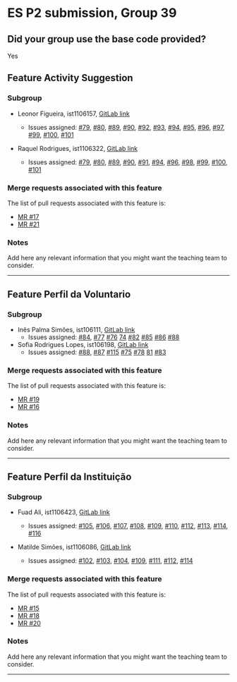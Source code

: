 # ES P2 submission, Group 39

## Did your group use the base code provided?

Yes


## Feature Activity Suggestion

### Subgroup
 - Leonor Figueira, ist1106157, [GitLab link](https://gitlab.rnl.tecnico.ulisboa.pt/ist1106157)
   + Issues assigned: [#79](https://gitlab.rnl.tecnico.ulisboa.pt/es/es25-39/-/issues/79), [#80](https://gitlab.rnl.tecnico.ulisboa.pt/es/es25-39/-/issues/80), [#89](https://gitlab.rnl.tecnico.ulisboa.pt/es/es25-39/-/issues/89), [#90](https://gitlab.rnl.tecnico.ulisboa.pt/es/es25-39/-/issues/90), [#92](https://gitlab.rnl.tecnico.ulisboa.pt/es/es25-39/-/issues/92), [#93](https://gitlab.rnl.tecnico.ulisboa.pt/es/es25-39/-/issues/93), [#94](https://gitlab.rnl.tecnico.ulisboa.pt/es/es25-39/-/issues/94), [#95](https://gitlab.rnl.tecnico.ulisboa.pt/es/es25-39/-/issues/95), [#96](https://gitlab.rnl.tecnico.ulisboa.pt/es/es25-39/-/issues/96), [#97](https://gitlab.rnl.tecnico.ulisboa.pt/es/es25-39/-/issues/97), [#99](https://gitlab.rnl.tecnico.ulisboa.pt/es/es25-39/-/issues/99), [#100](https://gitlab.rnl.tecnico.ulisboa.pt/es/es25-39/-/issues/100), [#101](https://gitlab.rnl.tecnico.ulisboa.pt/es/es25-39/-/issues/101)


 - Raquel Rodrigues, ist1106322, [GitLab link](https://gitlab.rnl.tecnico.ulisboa.pt/ist1106322)
   + Issues assigned: [#79](https://gitlab.rnl.tecnico.ulisboa.pt/es/es25-39/-/issues/79), [#80](https://gitlab.rnl.tecnico.ulisboa.pt/es/es25-39/-/issues/80), [#89](https://gitlab.rnl.tecnico.ulisboa.pt/es/es25-39/-/issues/89), [#90](https://gitlab.rnl.tecnico.ulisboa.pt/es/es25-39/-/issues/90), [#91](https://gitlab.rnl.tecnico.ulisboa.pt/es/es25-39/-/issues/91), [#94](https://gitlab.rnl.tecnico.ulisboa.pt/es/es25-39/-/issues/94), [#96](https://gitlab.rnl.tecnico.ulisboa.pt/es/es25-39/-/issues/96), [#98](https://gitlab.rnl.tecnico.ulisboa.pt/es/es25-39/-/issues/98), [#99](https://gitlab.rnl.tecnico.ulisboa.pt/es/es25-39/-/issues/99), [#100](https://gitlab.rnl.tecnico.ulisboa.pt/es/es25-39/-/issues/100), [#101](https://gitlab.rnl.tecnico.ulisboa.pt/es/es25-39/-/issues/101)
 
### Merge requests associated with this feature

The list of pull requests associated with this feature is:

 - [MR #17](https://gitlab.rnl.tecnico.ulisboa.pt/es/es25-39/-/merge_requests/17)
 - [MR #21](https://gitlab.rnl.tecnico.ulisboa.pt/es/es25-39/-/merge_requests/21)

### Notes

Add here any relevant information that you might want the teaching team to consider.

---

## Feature Perfil da Voluntario

### Subgroup
 - Inês Palma Simões, ist106111, [GitLab link](https://gitlab.rnl.tecnico.ulisboa.pt/ist1106111)
   + Issues assigned: [#84](https://gitlab.rnl.tecnico.ulisboa.pt/es/es25-39/-/issues/84), [#77](https://gitlab.rnl.tecnico.ulisboa.pt/es/es25-39/-/issues/77) [#76](https://gitlab.rnl.tecnico.ulisboa.pt/es/es25-39/-/issues/76) [74](https://gitlab.rnl.tecnico.ulisboa.pt/es/es25-39/-/issues/74)  [#82](https://gitlab.rnl.tecnico.ulisboa.pt/es/es25-39/-/issues/82)  [#85](https://gitlab.rnl.tecnico.ulisboa.pt/es/es25-39/-/issues/85)  [#86](http://gitlab.rnl.tecnico.ulisboa.pt/es/es25-39/-/issues/86) [#88](https://gitlab.rnl.tecnico.ulisboa.pt/es/es25-39/-/issues/88)
 - Sofia Rodrigues Lopes, ist106198, [GitLab link](https://gitlab.rnl.tecnico.ulisboa.pt/ist1106198)
   + Issues assigned: [#88](https://gitlab.rnl.tecnico.ulisboa.pt/es/es25-39/-/issues/88), [#87](https://gitlab.rnl.tecnico.ulisboa.pt/es/es25-39/-/issues/87) [#115](https://gitlab.rnl.tecnico.ulisboa.pt/es/es25-39/-/issues/115) [#75](https://gitlab.rnl.tecnico.ulisboa.pt/es/es25-39/-/issues/75) [#78](https://gitlab.rnl.tecnico.ulisboa.pt/es/es25-39/-/issues/78) [81](https://gitlab.rnl.tecnico.ulisboa.pt/es/es25-39/-/issues/81) [#83](https://gitlab.rnl.tecnico.ulisboa.pt/es/es25-39/-/issues/83)
 
### Merge requests associated with this feature

The list of pull requests associated with this feature is:

 - [MR #19](https://gitlab.rnl.tecnico.ulisboa.pt/es/es25-39/-/merge_requests/19)
 - [MR #16](https://gitlab.rnl.tecnico.ulisboa.pt/es/es25-39/-/merge_requests/16)

### Notes

Add here any relevant information that you might want the teaching team to consider.

---

## Feature Perfil da Instituição

### Subgroup
 - Fuad Ali, ist1106423, [GitLab link](https://gitlab.rnl.tecnico.ulisboa.pt/ist1106423)
    + Issues assigned: [#105](https://gitlab.rnl.tecnico.ulisboa.pt/es/es25-39/-/issues/105), [#106](https://gitlab.rnl.tecnico.ulisboa.pt/es/es25-39/-/issues/106), [#107](https://gitlab.rnl.tecnico.ulisboa.pt/es/es25-39/-/issues/107), [#108](https://gitlab.rnl.tecnico.ulisboa.pt/es/es25-39/-/issues/108), [#109](https://gitlab.rnl.tecnico.ulisboa.pt/es/es25-39/-/issues/109), [#110](https://gitlab.rnl.tecnico.ulisboa.pt/es/es25-39/-/issues/110), [#112](https://gitlab.rnl.tecnico.ulisboa.pt/es/es25-39/-/issues/112), [#113](https://gitlab.rnl.tecnico.ulisboa.pt/es/es25-39/-/issues/113), [#114](https://gitlab.rnl.tecnico.ulisboa.pt/es/es25-39/-/issues/114), [#116](https://gitlab.rnl.tecnico.ulisboa.pt/es/es25-39/-/issues/116)

 - Matilde Simões, ist1106086, [GitLab link](https://gitlab.rnl.tecnico.ulisboa.pt/ist1106086)
    + Issues assigned: [#102](https://gitlab.rnl.tecnico.ulisboa.pt/es/es25-39/-/issues/102), [#103](https://gitlab.rnl.tecnico.ulisboa.pt/es/es25-39/-/issues/103), [#104](https://gitlab.rnl.tecnico.ulisboa.pt/es/es25-39/-/issues/104), [#109](https://gitlab.rnl.tecnico.ulisboa.pt/es/es25-39/-/issues/109), [#111](https://gitlab.rnl.tecnico.ulisboa.pt/es/es25-39/-/issues/111), [#112](https://gitlab.rnl.tecnico.ulisboa.pt/es/es25-39/-/issues/112), [#114](https://gitlab.rnl.tecnico.ulisboa.pt/es/es25-39/-/issues/114)
   
 
### Merge requests associated with this feature

The list of pull requests associated with this feature is:

 - [MR #15](https://gitlab.rnl.tecnico.ulisboa.pt/es/es25-39/-/merge_requests/15)
 - [MR #18](https://gitlab.rnl.tecnico.ulisboa.pt/es/es25-39/-/merge_requests/18)
 - [MR #20](https://gitlab.rnl.tecnico.ulisboa.pt/es/es25-39/-/merge_requests/20)


### Notes

Add here any relevant information that you might want the teaching team to consider.

---